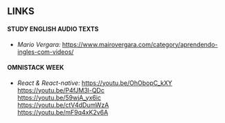 ## LINKS

#### STUDY ENGLISH AUDIO TEXTS
- _Mario Vergara:_ https://www.mairovergara.com/category/aprendendo-ingles-com-videos/

#### OMNISTACK WEEK
- _React & React-native:_ https://youtu.be/OhObopC_kXY<br>
https://youtu.be/P4fJM3l-QDc<br>
https://youtu.be/59wjA_yx6ic<br>
https://youtu.be/ctV4dDumWzA<br>
https://youtu.be/mF9q4xK2v6A


